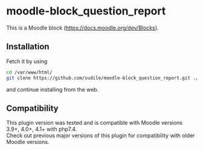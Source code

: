 moodle-block_question_report
========================

This is a Moodle block (https://docs.moodle.org/dev/Blocks).

## Installation

Fetch it by using
```bash
cd /var/www/html/
git clone https://github.com/sudile/moodle-block_question_report.git ./blocks/question_report
```
and continue installing from the web.

## Compatibility

This plugin version was tested and is compatible with Moodle versions 3.9+, 4.0+, 4.1+ with php7.4.  
Check out previous major versions of this plugin for compatibility with older Moodle versions.

